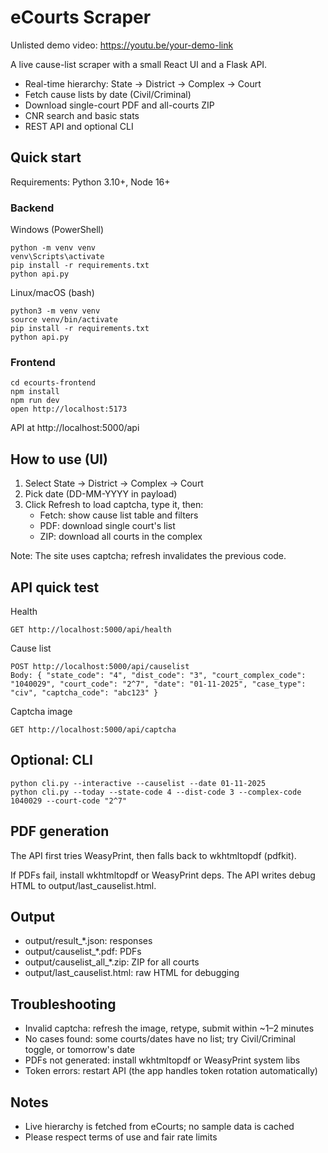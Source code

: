 # eCourts Scraper

Unlisted demo video: https://youtu.be/your-demo-link

A live cause-list scraper with a small React UI and a Flask API.

- Real-time hierarchy: State → District → Complex → Court
- Fetch cause lists by date (Civil/Criminal)
- Download single-court PDF and all-courts ZIP
- CNR search and basic stats
- REST API and optional CLI

## Quick start

Requirements: Python 3.10+, Node 16+

### Backend

Windows (PowerShell)
```
python -m venv venv
venv\Scripts\activate
pip install -r requirements.txt
python api.py
```

Linux/macOS (bash)
```
python3 -m venv venv
source venv/bin/activate
pip install -r requirements.txt
python api.py
```

### Frontend

```
cd ecourts-frontend
npm install
npm run dev
open http://localhost:5173
```

API at http://localhost:5000/api

## How to use (UI)

1. Select State → District → Complex → Court
2. Pick date (DD-MM-YYYY in payload)
3. Click Refresh to load captcha, type it, then:
   - Fetch: show cause list table and filters
   - PDF: download single court's list
   - ZIP: download all courts in the complex

Note: The site uses captcha; refresh invalidates the previous code.

## API quick test

Health
```
GET http://localhost:5000/api/health
```

Cause list
```
POST http://localhost:5000/api/causelist
Body: { "state_code": "4", "dist_code": "3", "court_complex_code": "1040029", "court_code": "2^7", "date": "01-11-2025", "case_type": "civ", "captcha_code": "abc123" }
```

Captcha image
```
GET http://localhost:5000/api/captcha
```

## Optional: CLI

```
python cli.py --interactive --causelist --date 01-11-2025
python cli.py --today --state-code 4 --dist-code 3 --complex-code 1040029 --court-code "2^7"
```

## PDF generation

The API first tries WeasyPrint, then falls back to wkhtmltopdf (pdfkit).

If PDFs fail, install wkhtmltopdf or WeasyPrint deps. The API writes debug HTML to output/last_causelist.html.

## Output

- output/result_*.json: responses
- output/causelist_*.pdf: PDFs
- output/causelist_all_*.zip: ZIP for all courts
- output/last_causelist.html: raw HTML for debugging

## Troubleshooting

- Invalid captcha: refresh the image, retype, submit within ~1–2 minutes
- No cases found: some courts/dates have no list; try Civil/Criminal toggle, or tomorrow's date
- PDFs not generated: install wkhtmltopdf or WeasyPrint system libs
- Token errors: restart API (the app handles token rotation automatically)

## Notes

- Live hierarchy is fetched from eCourts; no sample data is cached
- Please respect terms of use and fair rate limits